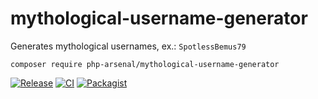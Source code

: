 # mythological-username-generator

Generates mythological usernames, ex.: `SpotlessBemus79`

`composer require php-arsenal/mythological-username-generator`

[![Release](https://img.shields.io/github/v/release/php-arsenal/mythological-username-generator)](https://github.com/php-arsenal/mythological-username-generator/releases)
[![CI](https://img.shields.io/github/workflow/status/php-arsenal/mythological-username-generator/CI)](https://github.com/php-arsenal/mythological-username-generator/actions/workflows/ci.yml)
[![Packagist](https://img.shields.io/packagist/dt/php-arsenal/mythological-username-generator)](https://packagist.org/packages/php-arsenal/mythological-username-generator)
